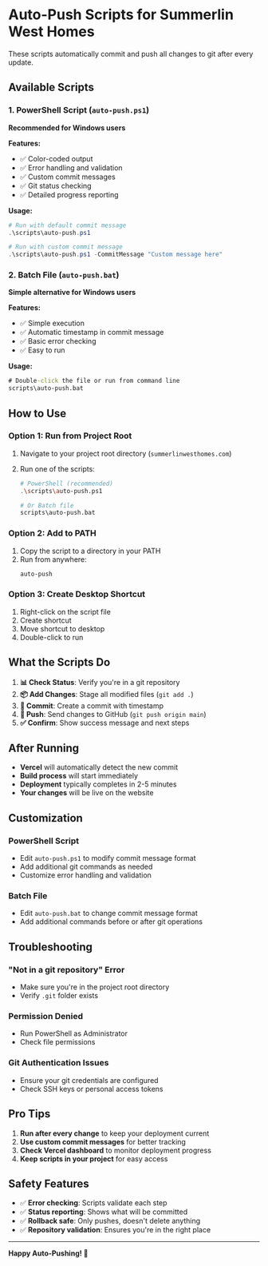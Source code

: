 # Auto-Push Scripts for Summerlin West Homes

These scripts automatically commit and push all changes to git after every update.

## Available Scripts

### 1. PowerShell Script (`auto-push.ps1`)

**Recommended for Windows users**

**Features:**

- ✅ Color-coded output
- ✅ Error handling and validation
- ✅ Custom commit messages
- ✅ Git status checking
- ✅ Detailed progress reporting

**Usage:**

```powershell
# Run with default commit message
.\scripts\auto-push.ps1

# Run with custom commit message
.\scripts\auto-push.ps1 -CommitMessage "Custom message here"
```

### 2. Batch File (`auto-push.bat`)

**Simple alternative for Windows users**

**Features:**

- ✅ Simple execution
- ✅ Automatic timestamp in commit message
- ✅ Basic error checking
- ✅ Easy to run

**Usage:**

```cmd
# Double-click the file or run from command line
scripts\auto-push.bat
```

## How to Use

### **Option 1: Run from Project Root**

1. Navigate to your project root directory (`summerlinwesthomes.com`)
2. Run one of the scripts:

   ```bash
   # PowerShell (recommended)
   .\scripts\auto-push.ps1

   # Or Batch file
   scripts\auto-push.bat
   ```

### **Option 2: Add to PATH**

1. Copy the script to a directory in your PATH
2. Run from anywhere:
   ```bash
   auto-push
   ```

### **Option 3: Create Desktop Shortcut**

1. Right-click on the script file
2. Create shortcut
3. Move shortcut to desktop
4. Double-click to run

## What the Scripts Do

1. **📊 Check Status**: Verify you're in a git repository
2. **📦 Add Changes**: Stage all modified files (`git add .`)
3. **💾 Commit**: Create a commit with timestamp
4. **🚀 Push**: Send changes to GitHub (`git push origin main`)
5. **✅ Confirm**: Show success message and next steps

## After Running

- **Vercel** will automatically detect the new commit
- **Build process** will start immediately
- **Deployment** typically completes in 2-5 minutes
- **Your changes** will be live on the website

## Customization

### **PowerShell Script**

- Edit `auto-push.ps1` to modify commit message format
- Add additional git commands as needed
- Customize error handling and validation

### **Batch File**

- Edit `auto-push.bat` to change commit message format
- Add additional commands before or after git operations

## Troubleshooting

### **"Not in a git repository" Error**

- Make sure you're in the project root directory
- Verify `.git` folder exists

### **Permission Denied**

- Run PowerShell as Administrator
- Check file permissions

### **Git Authentication Issues**

- Ensure your git credentials are configured
- Check SSH keys or personal access tokens

## Pro Tips

1. **Run after every change** to keep your deployment current
2. **Use custom commit messages** for better tracking
3. **Check Vercel dashboard** to monitor deployment progress
4. **Keep scripts in your project** for easy access

## Safety Features

- ✅ **Error checking**: Scripts validate each step
- ✅ **Status reporting**: Shows what will be committed
- ✅ **Rollback safe**: Only pushes, doesn't delete anything
- ✅ **Repository validation**: Ensures you're in the right place

---

**Happy Auto-Pushing! 🚀**
